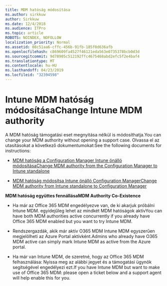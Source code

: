 ```yaml
---
title: MDM hatóság módosítása
ms.author: sirkkuw
author: Sirkkuw
ms.date: 12/4/2018
ms.audience: ITPro
ms.topic: article
ROBOTS: NOINDEX, NOFOLLOW
localization_priority: Normal
ms.assetid: 08c51aa6-cffc-456b-91fb-185f0d636afb
ms.openlocfilehash: c869609fa4527f46121eda563e0735378bcb0d3d
ms.sourcegitcommit: 9d78905c512192ffc4675468abd2efc5f2e4baf4
ms.translationtype: MT
ms.contentlocale: hu-HU
ms.lasthandoff: 04/23/2019
ms.locfileid: "32394598"
---
```

# <a name="change-intune-mdm-authority"></a><span data-ttu-id="41a57-102">Intune MDM hatóság módosítása</span><span class="sxs-lookup"><span data-stu-id="41a57-102">Change Intune MDM authority</span></span>

<span data-ttu-id="41a57-103">A MDM hatóság támogatási eset megnyitása nélkül is módosíthatja.</span><span class="sxs-lookup"><span data-stu-id="41a57-103">You can change your MDM authority without opening a support case.</span></span> <span data-ttu-id="41a57-104">Olvassa el az utasításokat a következő dokumentumokat:</span><span class="sxs-lookup"><span data-stu-id="41a57-104">See the following documents for instructions:</span></span>
  
- [<span data-ttu-id="41a57-105">MDM hatóság a Configuration Manager Intune önálló módosítása</span><span class="sxs-lookup"><span data-stu-id="41a57-105">Change MDM authority from the Configuration Manager to Intune standalone</span></span>](https://docs.microsoft.com/sccm/mdm/deploy-use/migrate-change-mdm-authority)
    
- [<span data-ttu-id="41a57-106">MDM hatóság módosítsa Intune önálló Configuration Manager</span><span class="sxs-lookup"><span data-stu-id="41a57-106">Change MDM authority from Intune standalone to Configuration Manager</span></span>](https://docs.microsoft.com/sccm/mdm/deploy-use/change-mdm-authority)
    
 <span data-ttu-id="41a57-107">**MDM hatóság együttes fennállása**</span><span class="sxs-lookup"><span data-stu-id="41a57-107">**MDM Authority Co-Existence**</span></span>
  
- <span data-ttu-id="41a57-108">Ha már az Office 365 MDM engedélyezve van, de ki akarjuk próbálni Intune MDM. egyidejűleg lehet az mindkét MDM hatóságok aktív</span><span class="sxs-lookup"><span data-stu-id="41a57-108">You can have both MDM authorities active concurrently if you already have Office 365 MDM enabled but you want to try Intune MDM.</span></span>
    
- <span data-ttu-id="41a57-109">Rendszergazdák, akik már aktív O365 MDM Intune MDM egyszerűen megjelölheti az Azure Portal aktívként.</span><span class="sxs-lookup"><span data-stu-id="41a57-109">Admins who already have O365 MDM active can simply mark Intune MDM as active from the Azure portal.</span></span>
    
- <span data-ttu-id="41a57-110">Ha már van Intune MDM, de szeretné, hogy az Office 365 MDM felhasználása: Nyissa meg az alábbi jegyet és a támogatási ügynök segítségével engedélyezi ezt.</span><span class="sxs-lookup"><span data-stu-id="41a57-110">If you have Intune MDM but want to make use of Office 365 MDM: please open a ticket below and a support agent will help enable this for you.</span></span>
    

